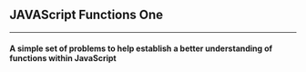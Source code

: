 ## JAVAScript Functions One

---

#### A simple set of problems to help establish a better understanding of functions within JavaScript